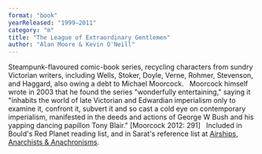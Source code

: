 ```yaml
---
format: "book"
yearReleased: "1999–2011"
category: "m"
title: "The League of Extraordinary Gentlemen"
author: "Alan Moore & Kevin O'Neill"
---
```

Steampunk-flavoured comic-book series, recycling  characters from sundry Victorian writers, including Wells, Stoker, Doyle, Verne,  Rohmer, Stevenson, and Haggard, also owing a debt to Michael Moorcock.
 
Moorcock himself wrote in 2003 that he found the series  "wonderfully entertaining," saying it "inhabits the world of late Victorian and  Edwardian imperialism only to examine it, confront it, subvert it and so cast a  cold eye on contemporary imperialism, manifested in the deeds and actions of  George W Bush and his yapping dancing papillon Tony Blair." [Moorcock 2012: 291]
 
Included in Bould's  Red Planet reading list, and in Sarat's reference list at <a href="https://steampunkanarchist.wordpress.com/">Airships, Anarchists &amp;  Anachronisms</a>.
 